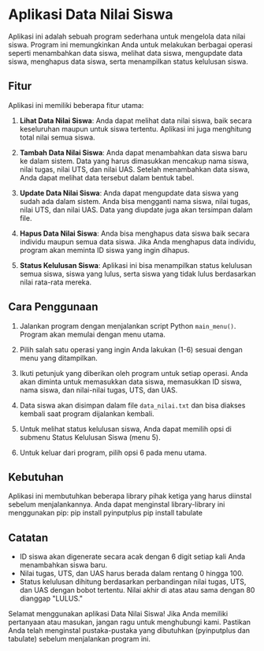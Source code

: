 # Aplikasi Data Nilai Siswa

Aplikasi ini adalah sebuah program sederhana untuk mengelola data nilai siswa. Program ini memungkinkan Anda untuk melakukan berbagai operasi seperti menambahkan data siswa, melihat data siswa, mengupdate data siswa, menghapus data siswa, serta menampilkan status kelulusan siswa.

## Fitur

Aplikasi ini memiliki beberapa fitur utama:

1. **Lihat Data Nilai Siswa**: Anda dapat melihat data nilai siswa, baik secara keseluruhan maupun untuk siswa tertentu. Aplikasi ini juga menghitung total nilai semua siswa.

2. **Tambah Data Nilai Siswa**: Anda dapat menambahkan data siswa baru ke dalam sistem. Data yang harus dimasukkan mencakup nama siswa, nilai tugas, nilai UTS, dan nilai UAS. Setelah menambahkan data siswa, Anda dapat melihat data tersebut dalam bentuk tabel.

3. **Update Data Nilai Siswa**: Anda dapat mengupdate data siswa yang sudah ada dalam sistem. Anda bisa mengganti nama siswa, nilai tugas, nilai UTS, dan nilai UAS. Data yang diupdate juga akan tersimpan dalam file.

4. **Hapus Data Nilai Siswa**: Anda bisa menghapus data siswa baik secara individu maupun semua data siswa. Jika Anda menghapus data individu, program akan meminta ID siswa yang ingin dihapus.

5. **Status Kelulusan Siswa**: Aplikasi ini bisa menampilkan status kelulusan semua siswa, siswa yang lulus, serta siswa yang tidak lulus berdasarkan nilai rata-rata mereka.

## Cara Penggunaan

1. Jalankan program dengan menjalankan script Python `main_menu()`. Program akan memulai dengan menu utama.

2. Pilih salah satu operasi yang ingin Anda lakukan (1-6) sesuai dengan menu yang ditampilkan.

3. Ikuti petunjuk yang diberikan oleh program untuk setiap operasi. Anda akan diminta untuk memasukkan data siswa, memasukkan ID siswa, nama siswa, dan nilai-nilai tugas, UTS, dan UAS.

4. Data siswa akan disimpan dalam file `data_nilai.txt` dan bisa diakses kembali saat program dijalankan kembali.

5. Untuk melihat status kelulusan siswa, Anda dapat memilih opsi di submenu Status Kelulusan Siswa (menu 5).

6. Untuk keluar dari program, pilih opsi 6 pada menu utama.

## Kebutuhan

Aplikasi ini membutuhkan beberapa library pihak ketiga yang harus diinstal sebelum menjalankannya. Anda dapat menginstal library-library ini menggunakan pip:
pip install pyinputplus
pip install tabulate


## Catatan

- ID siswa akan digenerate secara acak dengan 6 digit setiap kali Anda menambahkan siswa baru.
- Nilai tugas, UTS, dan UAS harus berada dalam rentang 0 hingga 100.
- Status kelulusan dihitung berdasarkan perbandingan nilai tugas, UTS, dan UAS dengan bobot tertentu. Nilai akhir di atas atau sama dengan 80 dianggap "LULUS."

Selamat menggunakan aplikasi Data Nilai Siswa! Jika Anda memiliki pertanyaan atau masukan, jangan ragu untuk menghubungi kami.
Pastikan Anda telah menginstal pustaka-pustaka yang dibutuhkan (pyinputplus dan tabulate) sebelum menjalankan program ini.
